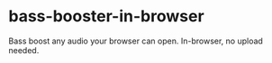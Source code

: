 # bass-booster-in-browser
Bass boost any audio your browser can open. In-browser, no upload needed.
